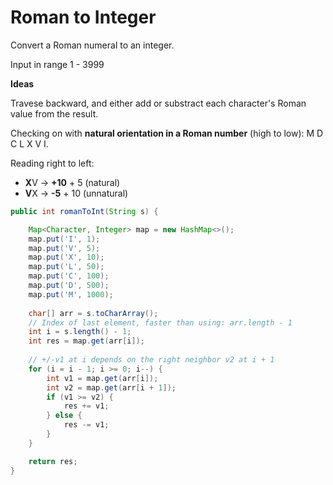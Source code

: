 # Roman to Integer

Convert a Roman numeral to an integer.

Input in range 1 - 3999

**Ideas**

Travese backward, and either add or substract each character's Roman value from the result.

Checking on with **natural orientation in a Roman number** (high to low): M D C L X V I. 

Reading right to left:
- **X**V -> **+10** + 5 (natural)
- **V**X -> **-5** + 10 (unnatural)

```java
public int romanToInt(String s) {

    Map<Character, Integer> map = new HashMap<>();
    map.put('I', 1);
    map.put('V', 5);
    map.put('X', 10);
    map.put('L', 50);
    map.put('C', 100);
    map.put('D', 500);
    map.put('M', 1000);
    
    char[] arr = s.toCharArray();
    // Index of last element, faster than using: arr.length - 1
    int i = s.length() - 1;   
    int res = map.get(arr[i]);
    
    // +/-v1 at i depends on the right neighbor v2 at i + 1
    for (i = i - 1; i >= 0; i--) {
        int v1 = map.get(arr[i]);
        int v2 = map.get(arr[i + 1]);
        if (v1 >= v2) {
            res += v1;
        } else {
            res -= v1;
        }
    }

    return res;
}
```
